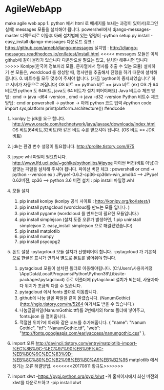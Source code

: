 # AgileWebApp
make agile web app
1.
python 에서 html 로 메세지를 보내는 과정이 있어서(로그인 실패) messages 모듈을 설치해야 됩니다.
powershell에서 django-messages-master 디렉토리로 이동후 아래 설치법에 있는 명령어
-python setup.py install
-easy_install django-messages
다운로드 링크 :
https://github.com/arneb/django-messages
설치법 : 
http://django-messages.readthedocs.io/en/latest/install.html
<<<<< messages 모듈은 이제 github에 같이 올라가 있습니다 다운받으실 필요는 없고, 설치만 해주시면 딥니다>>>>>
Konlpy(한국어 정보처리 모듈, 문자열에서 명사를 추출 수 있는 모듈) 설치하기 
본 모듈은, wordcloud 를 생성할 때, 명사만을 추출해서 진행을 하기 때문에 설치해줍니다.
0. 비트수를 모두 맞추어 주셔야 합니다. (가끔 'python이 중지되었습니다' 하고 서버가 자동으로 꺼집니다)
OS 비트 == python 비트 == java 비트 (ex) OS 가 64비트면 python 도 64비트, java도 64 비트가 설치 되어야해요)
Java 비트수 체크 방법 : cmd -> java -d64 -version , cmd -> java -d32 -version 
Python 비트수 체크 방법 : cmd or powershell -> python -> 아래 python 코드 입력
#python code
import sys,platform
print(platform.architecture())
#endcode
1. konlpy 는 jdk를 요구 합니다.
http://www.oracle.com/technetwork/java/javase/downloads/index.html
OS 비트(64비트,32비트)와 같은 비트 수를 받으셔야 됩니다. (OS 비트 == JDK 비트)
2. jdk는 환경 변수 설정이 필요합니다. 
http://prolite.tistory.com/975
3. jpype whl 파일이 필요합니다.
http://www.lfd.uci.edu/~gohlke/pythonlibs/#jpype 
파이썬 버젼(비트 아님)과 알맞는 파일을 설치해 주셔야 됩니다. 
파이선 버젼 체크 : powershell or cmd -> python --version 
ex ) JPype1-0.6.2-cp36-cp36m-win_amd64 --> JPype1 0.62버젼, cp36 --> python 3.6 버전
설치 : pip install 파일명.whl
4. 모듈 설치
    1. pip install konlpy   (konlpy 공식 사이트 : http://konlpy.org/ko/latest/)
    2. pip install pytagcloud (wordcloud를 만드는 모듈 입니다. )
    3. pip install pygame (wordcloud 를 만드는데 필요한 모듈입니다.)
    4. pip install simplejson (설치 도중 오류가 발생하면, 1.pip uninstall simplejson 2. easy_install simplejson 으로 해결됬었습니다)
    5. pip install matplotlib
    6. pip install numpy
    7. pip install psycopg2
5. 폰트 설정
    -pytagcloud 모듈 설치가 선행되어야 합니다. 
    -pytagcloud 가 기본적으로 한글은 표시가 안되서 별도로 폰트를 넣어줘야 합니다.
    1. pytagcloud 모듈이 설치된 폴더로 이동해야됩니다.
     (C:\Users\사용자계정\AppData\Local\Programs\Python\Python36\Lib\site-packages\pytagcloud)
     주로 이폴더에 pytagcloud 설치가 되는데, 사용자마다 위치가 조금씩 다를 수 있습니다.
    2. pytagcloud 에서 fonts 폴더로 이동합니다. 
    3. github에 나눔 글꼴 파일을 같이 올렸습니다. (NanumGothic)
     (http://ngio.tistory.com/m/5264 여기서도 받을 수 있습니다.)
    4. 나눔글꼴파일(NanumGothic.ttf)를 2번에서의 fonts 폴더에 넣어주고, fonts.json 을 열어줍니다.
    5. 적절한 위치?에 아래와 같은 코드를 추가해줍니다.
    {
    "name": "Nanum Gothic",
    "ttf": "NanumGothic.ttf",
    "web": "http://fonts.googleapis.com/earlyaccess/nanumgothic.css"
  	},

6. import 오류 
 http://davincii.tistory.com/entry/matplotlib-import-%EC%8B%9C-%EC%97%90%EB%9F%AC-%EB%B0%9C%EC%83%9D-%EB%8C%80%EC%B2%98%EB%B0%A9%EB%B2%95
 matplotlib 에서 생기는 오류 해결방법.
<<<<<<<20170811 황규도>>>>>>>
7. import xlwt
-https://pypi.python.org/pypi/xlwt 
-위 홈페이지에서 최신 버전의 xlwt를 다운로드하고
-pip install xlwt
